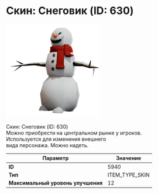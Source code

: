 # Скин: Снеговик (ID: 630)

![Item Image](../img/5940.webp?raw=true)

Скин: Снеговик (ID: 630)<br>Можно приобрести на центральном рынке у игроков.<br>Используется для изменения внешнего<br>вида персонажа. Можно надеть.


| Параметр | Значение |
|----------|----------|
| **ID** | 5940 |
| **Тип** | ITEM_TYPE_SKIN |
| **Максимальный уровень улучшения** | 12 |

